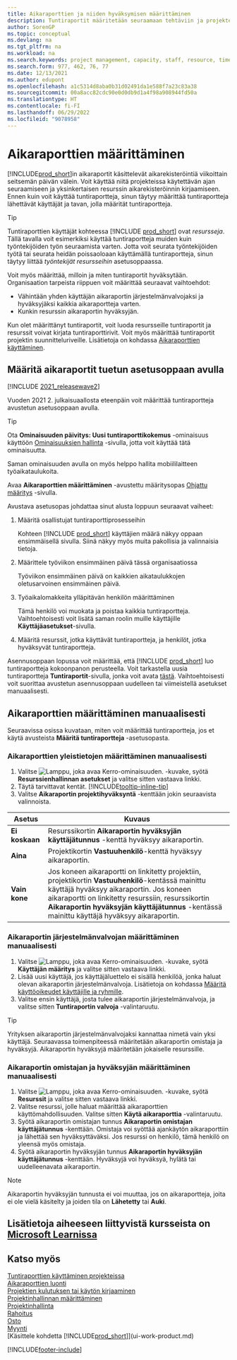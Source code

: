 ```yaml
---
title: Aikaraporttien ja niiden hyväksymisen määrittäminen
description: Tuntiraportit määritetään seuraamaan tehtäviin ja projekteihin käytettyä aikaa ja resurssien käyttöä, mikä auttaa projektinhallinnan, henkilöstön ja kapasiteetin suhteen
author: SorenGP
ms.topic: conceptual
ms.devlang: na
ms.tgt_pltfrm: na
ms.workload: na
ms.search.keywords: project management, capacity, staff, resource, time sheet
ms.search.form: 977, 462, 76, 77
ms.date: 12/13/2021
ms.author: edupont
ms.openlocfilehash: a1c5314d8aba0b31d02491da1e588f7a23c83a38
ms.sourcegitcommit: 00a8acc82cdc90e0d0db9d1a4f98a908944fd50a
ms.translationtype: HT
ms.contentlocale: fi-FI
ms.lasthandoff: 06/29/2022
ms.locfileid: "9078958"
---
```

# <a name="set-up-time-sheets"></a>Aikaraporttien määrittäminen

[!INCLUDE[prod_short](includes/prod_short.md)]in aikaraportit käsittelevät aikarekisteröintiä viikoittain seitsemän päivän välein. Voit käyttää niitä projekteissa käytettävän ajan seuraamiseen ja yksinkertaisen resurssin aikarekisteröinnin kirjaamiseen. Ennen kuin voit käyttää tuntiraportteja, sinun täytyy määrittää tuntiraportteja lähettävät käyttäjät ja tavan, jolla määrität tuntiraportteja.  

> [!TIP]
> Tuntiraporttien käyttäjät kohteessa [!INCLUDE [prod_short](includes/prod_short.md)] ovat *resursseja*. Tällä tavalla voit esimerkiksi käyttää tuntiraportteja muiden kuin työntekijöiden työn seuraamista varten. Jotta voit seurata työntekijöiden työtä tai seurata heidän poissaoloaan käyttämällä tuntiraportteja, sinun täytyy liittää *työntekijät* *resursseihin* asetusoppaassa.  

Voit myös määrittää, milloin ja miten tuntiraportit hyväksytään. Organisaation tarpeista riippuen voit määrittää seuraavat vaihtoehdot:

* Vähintään yhden käyttäjän aikaraportin järjestelmänvalvojaksi ja hyväksyjäksi kaikkia aikaraportteja varten.
* Kunkin resurssin aikaraportin hyväksyjän.

Kun olet määrittänyt tuntiraportit, voit luoda resursseille tuntiraportit ja resurssit voivat kirjata tuntiraporttirivit. Voit myös määrittää tuntiraportit projektin suunnitteluriveille. Lisätietoja on kohdassa [Aikaraporttien käyttäminen](projects-how-use-time-sheets.md).  

## <a name="set-up-time-sheets-with-the-assisted-setup-guide"></a>Määritä aikaraportit tuetun asetusoppaan avulla

[!INCLUDE [2021_releasewave2](includes/2021_releasewave2.md)]

Vuoden 2021 2. julkaisuaallosta eteenpäin voit määrittää tuntiraportteja avustetun asetusoppaan avulla.  

> [!TIP]
> Ota **Ominaisuuden päivitys: Uusi tuntiraporttikokemus** -ominaisuus käyttöön [Ominaisuuksien hallinta](https://businesscentral.dynamics.com/?page=2610) -sivulla, jotta voit käyttää tätä ominaisuutta.
>
> Saman ominaisuuden avulla on myös helppo hallita mobiililaitteen työaikataulukoita.

Avaa **Aikaraporttien määrittäminen** -avustettu määritysopas [Ohjattu määritys](https://businesscentral.dynamics.com/?page=1801) -sivulla.

Avustava asetusopas johdattaa sinut alusta loppuun seuraavat vaiheet:

1. Määritä osallistujat tuntiraporttiprosesseihin

    Kohteen [!INCLUDE [prod_short](includes/prod_short.md)] käyttäjien määrä näkyy oppaan ensimmäisellä sivulla. Siinä näkyy myös muita pakollisia ja valinnaisia tietoja.  
2. Määrittele työviikon ensimmäinen päivä tässä organisaatiossa

    Työviikon ensimmäinen päivä on kaikkien aikataulukkojen oletusarvoinen ensimmäinen päivä.
3. Työaikalomakkeita ylläpitävän henkilön määrittäminen

    Tämä henkilö voi muokata ja poistaa kaikkia tuntiraportteja. Vaihtoehtoisesti voit lisätä saman roolin muille käyttäjille **Käyttäjäasetukset**-sivulla.
4. Määritä resurssit, jotka käyttävät tuntiraportteja, ja henkilöt, jotka hyväksyvät tuntiraportteja.

Asennusoppaan lopussa voit määrittää, että [!INCLUDE [prod_short](includes/prod_short.md)] luo tuntiraportteja kokoonpanon perusteella. Voit tarkastella uusia tuntiraportteja **Tuntiraportit**-sivulla, jonka voit avata [tästä](https://businesscentral.dynamics.com/?page=951). Vaihtoehtoisesti voit suorittaa avustetun asennusoppaan uudelleen tai viimeistellä asetukset manuaalisesti.  

## <a name="set-up-time-sheets-manually"></a>Aikaraporttien määrittäminen manuaalisesti

Seuraavissa osissa kuvataan, miten voit määrittää tuntiraportteja, jos et käytä avusteista **Määritä tuntiraportteja** -asetusopasta.  

### <a name="to-set-up-general-information-for-time-sheets-manually"></a>Aikaraporttien yleistietojen määrittäminen manuaalisesti

1. Valitse ![Lamppu, joka avaa Kerro-ominaisuuden.](media/ui-search/search_small.png "Kerro, mitä haluat tehdä") -kuvake, syötä **Resurssienhallinnan asetukset** ja valitse sitten vastaava linkki.  
2. Täytä tarvittavat kentät. [!INCLUDE[tooltip-inline-tip](includes/tooltip-inline-tip_md.md)]
3. Valitse **Aikaraportin projektihyväksyntä** -kenttään jokin seuraavista valinnoista.

| Asetus | Kuvaus |
| --- | --- |
| **Ei koskaan** |Resurssikortin **Aikaraportin hyväksyjän käyttäjätunnus** -kenttä hyväksyy aikaraportin. |
| **Aina** |Projektikortin **Vastuuhenkilö**-kenttä hyväksyy aikaraportin. |
| **Vain kone** |Jos koneen aikaraportti on linkitetty projektiin, projektikortin **Vastuuhenkilö**-kentässä mainittu käyttäjä hyväksyy aikaraportin. Jos koneen aikaraportti on linkitetty resurssiin, resurssikortin **Aikaraportin hyväksyjän käyttäjätunnus** -kentässä mainittu käyttäjä hyväksyy aikaraportin. |

### <a name="to-assign-a-time-sheet-administrator-manually"></a>Aikaraportin järjestelmänvalvojan määrittäminen manuaalisesti

1. Valitse ![Lamppu, joka avaa Kerro-ominaisuuden.](media/ui-search/search_small.png "Kerro, mitä haluat tehdä") -kuvake, syötä **Käyttäjän määritys** ja valitse sitten vastaava linkki.  
2. Lisää uusi käyttäjä, jos käyttäjäluettelo ei sisällä henkilöä, jonka haluat olevan aikaraportin järjestelmänvalvoja. Lisätietoja on kohdassa [Määritä käyttöoikeudet käyttäjille ja ryhmille](ui-define-granular-permissions.md).
3. Valitse ensin käyttäjä, josta tulee aikaraportin järjestelmänvalvoja, ja valitse sitten **Tuntiraportin valvoja** -valintaruutu.  

> [!TIP]  
> Yrityksen aikaraportin järjestelmänvalvojaksi kannattaa nimetä vain yksi käyttäjä. Seuraavassa toimenpiteessä määritetään aikaraportin omistaja ja hyväksyjä. Aikaraportin hyväksyjä määritetään jokaiselle resurssille.  

### <a name="to-assign-a-time-sheets-owner-and-approver-manually"></a>Aikaraportin omistajan ja hyväksyjän määrittäminen manuaalisesti

1. Valitse ![Lamppu, joka avaa Kerro-ominaisuuden.](media/ui-search/search_small.png "Kerro, mitä haluat tehdä") -kuvake, syötä **Resurssit** ja valitse sitten vastaava linkki.
2. Valitse resurssi, jolle haluat määrittää aikaraporttien käyttömahdollisuuden. Valitse sitten **Käytä aikaraporttia** -valintaruutu.  
3. Syötä aikaraportin omistajan tunnus **Aikaraportin omistajan käyttäjätunnus** -kenttään. Omistaja voi syöttää ajankäytön aikaraporttiin ja lähettää sen hyväksyttäväksi. Jos resurssi on henkilö, tämä henkilö on yleensä myös omistaja.  
4. Syötä aikaraportin hyväksyjän tunnus **Aikaraportin hyväksyjän käyttäjätunnus** -kenttään. Hyväksyjä voi hyväksyä, hylätä tai uudelleenavata aikaraportin.  

> [!NOTE]  
> Aikaraportin hyväksyjän tunnusta ei voi muuttaa, jos on aikaraportteja, joita ei ole vielä käsitelty ja joiden tila on **Lähetetty** tai **Auki**.

## <a name="see-related-training-at-microsoft-learn"></a>Lisätietoja aiheeseen liittyvistä kursseista on [Microsoft Learnissa](/learn/paths/set-up-jobs-resources/)

## <a name="see-also"></a>Katso myös

[Tuntiraporttien käyttäminen projekteissa](projects-how-use-time-sheets.md)  
[Aikaraporttien luonti](projects-how-use-time-sheets.md#to-create-time-sheets)  
[Projektien kulutuksen tai käytön kirjaaminen](projects-how-record-job-usage.md)  
[Projektinhallinnan määrittäminen](projects-setup-projects.md)  
[Projektinhallinta](projects-manage-projects.md)  
[Rahoitus](finance.md)  
[Osto](purchasing-manage-purchasing.md)  
[Myynti](sales-manage-sales.md)  
[Käsittele kohdetta [!INCLUDE[prod_short](includes/prod_short.md)]](ui-work-product.md)  


[!INCLUDE[footer-include](includes/footer-banner.md)]